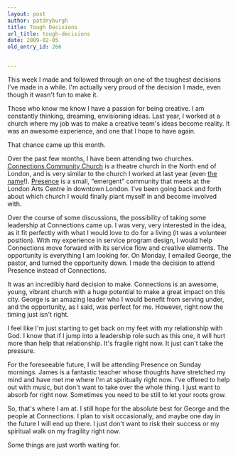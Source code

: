 ```yaml
---
layout: post
author: patdryburgh
title: Tough Decisions
url_title: tough-decisions
date: 2009-02-05
old_entry_id: 266


---
```


This week I made and followed through on one of the toughest decisions I've made in a while. I'm actually very proud of the decision I made, even though it wasn't fun to make it.

Those who know me know I have a passion for being creative. I am constantly thinking, dreaming, envisioning ideas. Last year, I worked at a church where my job was to make a creative team's ideas become reality. It was an awesome experience, and one that I hope to have again.

That chance came up this month.

Over the past few months, I have been attending two churches. <a href="http://connectionschurch.ca/">Connections Community Church</a> is a theatre church in the North end of London, and is very similar to the church I worked at last year (even <a href="http://connexuscommunity.com/">the name</a>!). <a href="http://presencelondon.com/">Presence</a> is a small, “emergent” community that meets at the London Arts Centre in downtown London. I've been going back and forth about which church I would finally plant myself in and become involved with.

Over the course of some discussions, the possibility of taking some leadership at Connections came up. I was very, very interested in the idea, as it fit perfectly with what I would love to do for a living (it was a volunteer position). With my experience in service program design, I would help Connections move forward with its service flow and creative elements. The opportunity is everything I am looking for. 
On Monday, I emailed George, the pastor, and turned the opportunity down. I made the decision to attend Presence instead of Connections.

It was an incredibly hard decision to make. Connections is an awesome, young, vibrant church with a huge potential to make a great impact on this city. George is an amazing leader who I would benefit from serving under, and the opportunity, as I said, was perfect for me. However, right now the timing just isn't right.

I feel like I'm just starting to get back on my feet with my relationship with God. I know that if I jump into a leadership role such as this one, it will hurt more than help that relationship. It's fragile right now. It just can't take the pressure.

For the foreseeable future, I will be attending Presence on Sunday mornings. James is a fantastic teacher whose thoughts have stretched my mind and have met me where I'm at spiritually right now. I've offered to help out with music, but don't want to take over the whole thing. I just want to absorb for right now. Sometimes you need to be still to let your roots grow.

So, that's where I am at. I still hope for the absolute best for George and the people at Connections. I plan to visit occasionally, and maybe one day in the future I will end up there. I just don't want to risk their success or my spiritual walk on my fragility right now.

Some things are just worth waiting for.